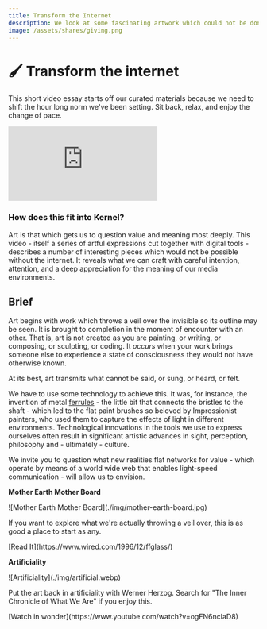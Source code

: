 ```yaml
---
title: Transform the Internet
description: We look at some fascinating artwork which could not be done without the internet and discuss what art in our hyperconnected, light-speed world might come to mean.
image: /assets/shares/giving.png
---
```


# 🖌️ Transform the internet

This short video essay starts off our curated materials because we need to shift the hour long norm we've been setting. Sit back, relax, and enjoy the change of pace.

<iframe class="video-frame" src="https://www.youtube-nocookie.com/embed/783hwpJTjlo" frameborder="0" allow="accelerometer; autoplay; encrypted-media; gyroscope; picture-in-picture" allowfullscreen></iframe>

### How does this fit into Kernel?

Art is that which gets us to question value and meaning most deeply. This video - itself a series of artful expressions cut together with digital tools - describes a number of interesting pieces which would not be possible without the internet. It reveals what we can craft with careful intention, attention, and a deep appreciation for the meaning of our media environments.

## Brief

Art begins with work which throws a veil over the invisible so its outline may be seen. It is brought to completion in the moment of encounter with an other. That is, art is not created as you are painting, or writing, or composing, or sculpting, or coding. It *occurs* when your work brings someone else to experience a state of consciousness they would not have otherwise known.

At its best, art transmits what cannot be said, or sung, or heard, or felt.

We have to use some technology to achieve this. It was, for instance, the invention of metal [ferrules](https://primetimepaint.ca/a-brief-history-of-the-paintbrush/) - the little bit that connects the bristles to the shaft - which led to the flat paint brushes so beloved by Impressionist painters, who used them to capture the effects of light in different environments. Technological innovations in the tools we use to express ourselves often result in significant artistic advances in sight, perception, philosophy and - ultimately - culture.

We invite you to question what new realities flat networks for value - which operate by means of a world wide web that enables light-speed communication - will allow us to envision.

<div markdown="1" class="card half sidebar gemoji">

**Mother Earth Mother Board**

<div markdown="2">
![Mother Earth Mother Board](./img/mother-earth-board.jpg)
</div>

If you want to explore what we're actually throwing a veil over, this is as good a place to start as any.

<div markdown="3" class="curated-link">
[Read It](https://www.wired.com/1996/12/ffglass/)
</div>

</div>

<div markdown="1" class="card half sidebar gemoji">

**Artificiality**

<div markdown="2">
![Artificiality](./img/artificial.webp)
</div>

Put the art back in artificiality with Werner Herzog. Search for "The Inner Chronicle of What We Are" if you enjoy this.

<div markdown="3" class="curated-link">
[Watch in wonder](https://www.youtube.com/watch?v=ogFN6ncIaD8)
</div>

</div>

<div markdown="1" class="clear"></div>